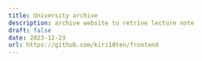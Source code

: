 ```yaml
---
title: University archive
description: archive website to retrive lecture note
draft: false
date: 2023-12-23
url: https://github.com/kiri10ten/frontend
---
```

